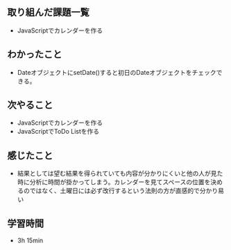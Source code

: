 ## 取り組んだ課題一覧
- JavaScriptでカレンダーを作る
## わかったこと
- DateオブジェクトにsetDate()すると初日のDateオブジェクトをチェックできる。
## 次やること
- JavaScriptでカレンダーを作る
- JavaScriptでToDo Listを作る
## 感じたこと
- 結果としては望む結果を得られていても内容が分かりにくいと他の人が見た時に分析に時間が掛かってしまう。カレンダーを見てスペースの位置を決めるのではなく、土曜日には必ず改行するという法則の方が直感的で分かり易い
## 学習時間
- 3h 15min